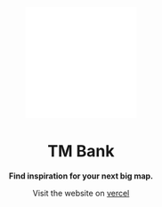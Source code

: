 <div align="center">
    <img src="public/logo.svg" width=200 /> 
    <h1>TM Bank</h1>
    <b>Find inspiration for your next big map.</b>
    <p>Visit the website on <a href="https://tm-bank.vercel.app">vercel</a></p>
</div>
